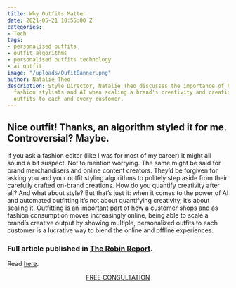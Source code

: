 ```yaml
---
title: Why Outfits Matter
date: 2021-05-21 10:55:00 Z
categories:
- Tech
tags:
- personalised outfits
- outfit algorithms
- personalised outfits technology
- ai outfit
image: "/uploads/OufitBanner.png"
author: Natalie Theo
description: Style Director, Natalie Theo discusses the importance of having both
  fashion stylists and AI when scaling a brand's creativity and creating truly personalised
  outfits to each and every customer.
---
```


## Nice outfit! Thanks, an algorithm styled it for me. Controversial? Maybe. 

If you ask a fashion editor (like I was for most of my career) it might all sound a bit suspect. Not to mention worrying. The same might be said for brand merchandisers and online content creators. They’d be forgiven for asking you and your outfit styling algorithms to politely step aside from their carefully crafted on-brand creations. How do you quantify creativity after all? And what about style? But that’s just it: when it comes to the power of AI and automated outfitting it’s not about quantifying creativity, it’s about scaling it. Outfitting is an important part of how a customer shops and as fashion consumption moves increasingly online, being able to scale a brand’s creative output by showing multiple, personalized outfits to each customer is a lucrative way to blend the online and offline experiences.

### Full article published in [The Robin Report](https://www.therobinreport.com/why-outfits-matter/).
Read [here](https://www.therobinreport.com/why-outfits-matter/).

<p style="text-align:center"><a href="/contact/" class="button button-primary">FREE CONSULTATION</a></p>